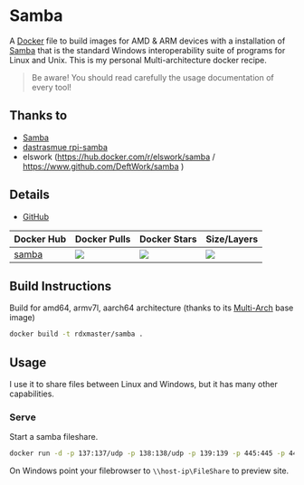 # Samba

A [Docker](http://docker.com) file to build images for AMD & ARM devices with a installation of [Samba](https://www.samba.org/) that is the standard Windows interoperability suite of programs for Linux and Unix. This is my personal Multi-architecture docker recipe.

> Be aware! You should read carefully the usage documentation of every tool!

## Thanks to

- [Samba](https://www.samba.org/)
- [dastrasmue rpi-samba](https://github.com/dastrasmue/rpi-samba)
- elswork (https://hub.docker.com/r/elswork/samba / https://www.github.com/DeftWork/samba )

## Details

- [GitHub](https://github.com/black-zone-1000/samba)

| Docker Hub | Docker Pulls | Docker Stars | Size/Layers |
| --- | --- | --- | --- |
| [samba](https://hub.docker.com/r/rdxmaster/samba "rdxmaster/samba on Docker Hub") | [![](https://img.shields.io/docker/pulls/rdxmaster/samba.svg)](https://hub.docker.com/r/rdxmaster/samba "rdxmaster/samba on Docker Hub") | [![](https://img.shields.io/docker/stars/rdxmaster/samba.svg)](https://hub.docker.com/r/rdxmaster/samba "rdxmaster/samba on Docker Hub") | [![](https://images.microbadger.com/badges/image/rdxmaster/samba.svg)](https://microbadger.com/images/rdxmaster/samba "rdxmaster/samba on microbadger.com") |

## Build Instructions

Build for amd64, armv7l, aarch64 architecture (thanks to its [Multi-Arch](https://blog.docker.com/2017/11/multi-arch-all-the-things/) base image)

``` sh
docker build -t rdxmaster/samba .
```

## Usage

I use it to share files between Linux and Windows, but it has many other capabilities. 

### Serve 

Start a samba fileshare.


``` sh
docker run -d -p 137:137/udp -p 138:138/udp -p 139:139 -p 445:445 -p 445:445/udp --hostname 'filer' -v /mnt/store/smb:/share/folder  rdxmaster/samba -u "your_username:your_password" -s "FileShare:/share/folder:rw:your_username"
``` 
On Windows point your filebrowser to `\\host-ip\FileShare` to preview site.
